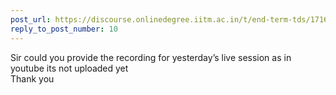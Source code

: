 ```yaml
---
post_url: https://discourse.onlinedegree.iitm.ac.in/t/end-term-tds/171668/12
reply_to_post_number: 10
---
```

Sir could you provide the recording for yesterday’s live session as in youtube its not uploaded yet  
Thank you
